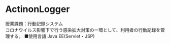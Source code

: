# ActinonLogger
授業課題：行動記録システム<br>
コロナウイルス影響下で行う感染拡大対策の一環として、利用者の行動記録を管理する。
■使用言語
 Java EE(Servlet・JSP)
